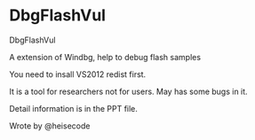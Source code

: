 # DbgFlashVul
DbgFlashVul

A extension of Windbg, help to debug flash samples

You need to insall VS2012 redist first.

It is a tool for researchers not for users. May has some bugs in it.

Detail information is in the PPT file.

Wrote by @heisecode
